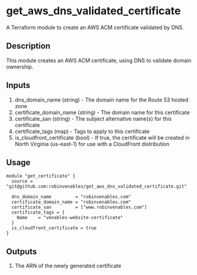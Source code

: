 # get_aws_dns_validated_certificate
A Terraform module to create an AWS ACM certificate validated by DNS.

## Description
This module creates an AWS ACM certificate, using DNS to validate domain ownership.

## Inputs
1. dns_domain_name (string) - The domain name for the Route 53 hosted zone
2. certificate_domain_name (string) - The domain name for this certificate
3. certificate_san (string) - The subject alternative name(s) for this certificate
4. certificate_tags (map) - Tags to apply to this certificate
5. is_cloudfront_certificate (bool) - If true, the certificate will be created in North Virginia (us-east-1) for use with a CloudFront distribution

## Usage
```hcl
module "get_certificate" {
  source = "git@github.com:robinvenables/get_aws_dns_validated_certificate.git"

  dns_domain_name         = "robinvenables.com"
  certificate_domain_name = "robinvenables.com"
  certificate_san         = ["www.robinvenables.com"]
  certificate_tags = {
    Name    = "venables-website-certificate"
  }
  is_cloudfront_certificate = true
}
```

## Outputs
1. The ARN of the newly generated certificate
